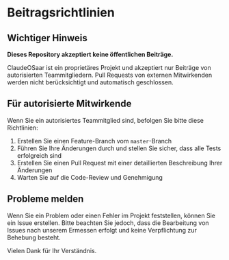 # Beitragsrichtlinien

## Wichtiger Hinweis

**Dieses Repository akzeptiert keine öffentlichen Beiträge.**

ClaudeOSaar ist ein proprietäres Projekt und akzeptiert nur Beiträge von autorisierten Teammitgliedern. Pull Requests von externen Mitwirkenden werden nicht berücksichtigt und automatisch geschlossen.

## Für autorisierte Mitwirkende

Wenn Sie ein autorisiertes Teammitglied sind, befolgen Sie bitte diese Richtlinien:

1. Erstellen Sie einen Feature-Branch vom `master`-Branch
2. Führen Sie Ihre Änderungen durch und stellen Sie sicher, dass alle Tests erfolgreich sind
3. Erstellen Sie einen Pull Request mit einer detaillierten Beschreibung Ihrer Änderungen
4. Warten Sie auf die Code-Review und Genehmigung

## Probleme melden

Wenn Sie ein Problem oder einen Fehler im Projekt feststellen, können Sie ein Issue erstellen. Bitte beachten Sie jedoch, dass die Bearbeitung von Issues nach unserem Ermessen erfolgt und keine Verpflichtung zur Behebung besteht.

Vielen Dank für Ihr Verständnis.
